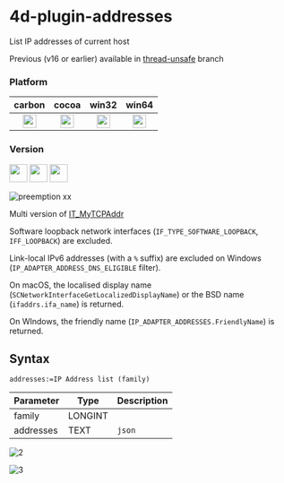 # 4d-plugin-addresses
List IP addresses of current host

Previous (v16 or earlier) available in [thread-unsafe](https://github.com/miyako/4d-plugin-addresses/tree/thread-unsafe) branch

### Platform

| carbon | cocoa | win32 | win64 |
|:------:|:-----:|:---------:|:---------:|
|<img src="https://cloud.githubusercontent.com/assets/1725068/22371562/1b091f0a-e4db-11e6-8458-8653954a7cce.png" width="24" height="24" />|<img src="https://cloud.githubusercontent.com/assets/1725068/22371562/1b091f0a-e4db-11e6-8458-8653954a7cce.png" width="24" height="24" />|<img src="https://cloud.githubusercontent.com/assets/1725068/22371562/1b091f0a-e4db-11e6-8458-8653954a7cce.png" width="24" height="24" />|<img src="https://cloud.githubusercontent.com/assets/1725068/22371562/1b091f0a-e4db-11e6-8458-8653954a7cce.png" width="24" height="24" />|

### Version

<img src="https://cloud.githubusercontent.com/assets/1725068/18940649/21945000-8645-11e6-86ed-4a0f800e5a73.png" width="32" height="32" /> <img src="https://cloud.githubusercontent.com/assets/1725068/18940648/2192ddba-8645-11e6-864d-6d5692d55717.png" width="32" height="32" /> <img src="https://user-images.githubusercontent.com/1725068/41266195-ddf767b2-6e30-11e8-9d6b-2adf6a9f57a5.png" width="32" height="32" />

![preemption xx](https://user-images.githubusercontent.com/1725068/41327179-4e839948-6efd-11e8-982b-a670d511e04f.png)

Multi version of [IT_MyTCPAddr](http://doc.4d.com/4Dv15/4D-Internet-Commands/15/IT-MyTCPAddr.301-2397945.en.html)

Software loopback network interfaces (``IF_TYPE_SOFTWARE_LOOPBACK``, ``IFF_LOOPBACK``) are excluded. 

Link-local IPv6 addresses (with a ``%`` suffix) are excluded on Windows (``IP_ADAPTER_ADDRESS_DNS_ELIGIBLE`` filter).

On macOS, the localised display name (``SCNetworkInterfaceGetLocalizedDisplayName``) or the BSD name (``ifaddrs.ifa_name``) is returned.

On WIndows, the friendly name (``IP_ADAPTER_ADDRESSES.FriendlyName``) is returned.

## Syntax

```
addresses:=IP Address list (family)
```

Parameter|Type|Description
------------|------------|----
family|LONGINT|
addresses|TEXT|``json``

![2](https://cloud.githubusercontent.com/assets/1725068/26295099/1ba062d4-3f03-11e7-9514-fb0eea1f7588.png)

![3](https://cloud.githubusercontent.com/assets/1725068/26295191/ae4baf26-3f03-11e7-93fe-08ca41e0e2c9.png)
